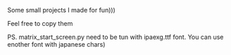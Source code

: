 Some small projects I made for fun))) 

Feel free to copy them 

PS. matrix_start_screen.py need to be tun with ipaexg.ttf font. You can use enother font with japanese chars)

